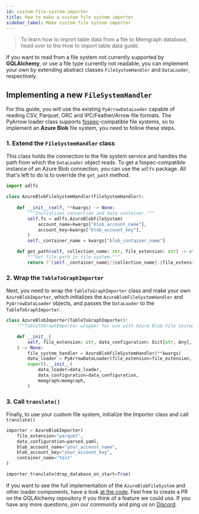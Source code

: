 ```yaml
---
id: custom-file-system-importer
title: How to make a custom file system importer
sidebar_label: Make custom file system importer
---
```


> To learn how to import table data from a file to Memgraph database, head
> over to the How to import table data guide.

If you want to read from a file system not currently supported by **GQLAlchemy**, or use a file type currently not readable, you can implement your own by extending abstract classes `FileSystemHandler` and `DataLoader`, respectively.

## Implementing a new `FileSystemHandler`

For this guide, you will use the existing `PyArrowDataLoader` capable of reading
CSV, Parquet, ORC and IPC/Feather/Arrow file formats. The PyArrow loader class
supports [fsspec](https://filesystem-spec.readthedocs.io/en/latest/)-compatible
file systems, so to implement an **Azure Blob** file system, you need to follow these
steps.

### 1. Extend the `FileSystemHandler` class

This class holds the connection to the file system service and handles the path
from which the `DataLoader` object reads. To get a fsspec-compatible instance of
an Azure Blob connection, you can use the `adlfs` package. All that's left to do
is to override the `get_path` method.

```python
import adlfs

class AzureBlobFileSystemHandler(FileSystemHandler):
    
    def __init__(self, **kwargs) -> None:
        """Initializes connection and data container."""
        self.fs = adlfs.AzureBlobFileSystem(
            account_name=kwargs["blob_account_name"],
            account_key=kwargs["blob_account_key"],
        )
        self._container_name = kwargs["blob_container_name"]

    def get_path(self, collection_name: str, file_extension: str) -> str:
        """Get file path in file system."""
        return f"{self._container_name}/{collection_name}.{file_extension}"
```

### 2. Wrap the `TableToGraphImporter`

Next, you need to wrap the `TableToGraphImporter` class and make your own `AzureBlobImporter`, which initializes the `AzureBlobFileSystemHandler` and `PyArrowDataLoader` objects, and passes the `DataLoader` to the `TableToGraphImporter`.

```python
class AzureBlobImporter(TableToGraphImporter):
    """TableToGraphImporter wrapper for use with Azure Blob File System."""

    def __init__(
        self, file_extension: str, data_configuration: Dict[str, Any], memgraph: Optional[Memgraph] = None, **kwargs
    ) -> None:
        file_system_handler = AzureBlobFileSystemHandler(**kwargs)
        data_loader = PyArrowDataLoader(file_extension=file_extension, file_system_handler=file_system_handler)
        super().__init__(
            data_loader=data_loader,
            data_configuration=data_configuration,
            memgraph=memgraph,
        )
```

### 3. Call `translate()`

Finally, to use your custom file system, initialize the Importer class and call `translate()`

```python
importer = AzureBlobImporter(
    file_extension="parquet",
    data_configuration=parsed_yaml,
    blob_account_name="your_account_name",
    blob_account_key="your_account_key",
    container_name="test"
)

importer.translate(drop_database_on_start=True)
```

If you want to see the full implementation of the `AzureBlobFileSystem` and other loader components, have a look [at the code](https://github.com/memgraph/gqlalchemy). Feel free to create a PR on the GQLAlchemy repository if you think of a feature we could use. If you have any more questions, join our community and ping us on
[Discord](https://discord.gg/memgraph).
